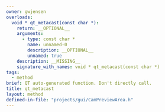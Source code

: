 ```yaml
---
owner: gwjensen
overloads:
  void * qt_metacast(const char *):
    return: __OPTIONAL__
    arguments:
      - type: const char *
        name: unnamed-0
        description: __OPTIONAL__
        unnamed: true
    description: __MISSING__
    signature_with_names: void * qt_metacast(const char *)
tags:
  - method
brief: QT auto-generated function. Don't directly call.
title: qt_metacast
layout: method
defined-in-file: "projects/gui/CamPreviewArea.h"
---
```

